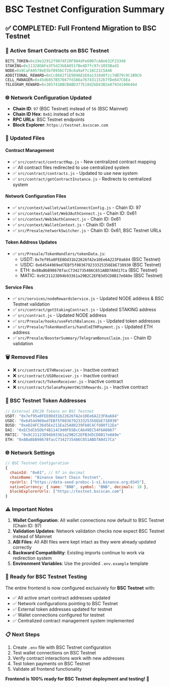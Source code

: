 # BSC Testnet Configuration Summary

## ✅ COMPLETED: Full Frontend Migration to BSC Testnet

### 🎯 **Active Smart Contracts on BSC Testnet**
```javascript
BITS_TOKEN=0x19e32912f9074F20F904dFe6007cA8e632F23348
STAKING=0x11328DAFe3F5d23bEA051fBe4D7fc97c1055Bad3  
NODE=0x0CaFA9578eE5bf8956Cf28c6a9aF7c16C21C5A46
ADDITIONAL_REWARD=0xCc8682f1E989A81E0a131840fcc7dB79c9C1B9C6
CELL_MANAGER=0x45db857B57667fd3A6a767431152b7fDe647C6Ea
TELEGRAM_REWARD=0x305741BBCBABD377E18d2bD43B2e879341006464
```

### 🌐 **Network Configuration Updated**
- **Chain ID**: `97` (BSC Testnet) instead of `56` (BSC Mainnet)
- **Chain ID Hex**: `0x61` instead of `0x38`
- **RPC URLs**: BSC Testnet endpoints
- **Block Explorer**: `https://testnet.bscscan.com`

### 🔄 **Updated Files**

#### Contract Management
- ✅ `src/contract/contractMap.js` - New centralized contract mapping
- ✅ All contract files redirected to use centralized system
- ✅ `src/contract/contracts.js` - Updated to use new system
- ✅ `src/contract/getContractInstance.js` - Redirects to centralized system

#### Network Configuration Files
- ✅ `src/context/wallet/walletConnectConfig.js` - Chain ID: 97
- ✅ `src/context/wallet/Web3AuthConnect.js` - Chain ID: 0x61
- ✅ `src/context/Web3AuthConnect.js` - Chain ID: 0x61
- ✅ `src/context/WalletContext.js` - Chain ID: 0x61
- ✅ `src/Presale/networkSwitcher.js` - Chain ID: 0x61, BSC Testnet URLs

#### Token Address Updates
- ✅ `src/Presale/TokenHandlers/tokenData.js`:
  - USDT: `0x7ef95a0FEE0Dd31b22626fA2e10Ee6A223F8a684` (BSC Testnet)
  - USDC: `0x64544969ed7EBf5f083679233325356EbE738930` (BSC Testnet)
  - ETH: `0x8BaBbB98678facC7342735486C851ABD7A0d17Ca` (BSC Testnet)
  - MATIC: `0x9C21123D94b93361a29B2C2EFB3d5CD8B17e0A9e` (BSC Testnet)

#### Service Files  
- ✅ `src/services/nodeRewardsService.js` - Updated NODE address & BSC Testnet validation
- ✅ `src/contract/getStakingContract.js` - Updated STAKING address
- ✅ `src/contract.js` - Updated NODE address
- ✅ `src/Presale/hooks/useFetchBalances.js` - Updated token addresses
- ✅ `src/Presale/TokenHandlers/handleETHPayment.js` - Updated ETH address
- ✅ `src/Presale/BoosterSummary/TelegramBonusClaim.jsx` - Chain ID validation

### 🗑️ **Removed Files**
- ❌ `src/contract/ETHReceiver.js` - Inactive contract
- ❌ `src/contract/USDReceiver.js` - Inactive contract  
- ❌ `src/contract/TokenReceiver.js` - Inactive contract
- ❌ `src/contract/SolanaPaymentWithRewards.js` - Inactive contract

### 🔧 **BSC Testnet Token Addresses**
```javascript
// External ERC20 Tokens on BSC Testnet
USDT: "0x7ef95a0FEE0Dd31b22626fA2e10Ee6A223F8a684"
USDC: "0x64544969ed7EBf5f083679233325356EbE738930"
BUSD: "0xeD24FC36d5Ee211Ea25A80239Fb8C4Cfd80f12Ee"
DAI: "0xEC5dCb5Dbf4B114C9d0F65BcCAb49EC54F6A0867"
MATIC: "0x9C21123D94b93361a29B2C2EFB3d5CD8B17e0A9e"
ETH: "0x8BaBbB98678facC7342735486C851ABD7A0d17Ca"
```

### 🌐 **Network Settings**
```javascript
// BSC Testnet Configuration
{
  chainId: "0x61", // 97 in decimal
  chainName: "Binance Smart Chain Testnet",
  rpcUrls: ["https://data-seed-prebsc-1-s1.binance.org:8545"],
  nativeCurrency: { name: "BNB", symbol: "BNB", decimals: 18 },
  blockExplorerUrls: ["https://testnet.bscscan.com"]
}
```

### ⚠️ **Important Notes**

1. **Wallet Configuration**: All wallet connections now default to BSC Testnet (Chain ID: 97)
2. **Validation Updates**: Network validation checks now expect BSC Testnet instead of Mainnet
3. **ABI Files**: All ABI files were kept intact as they were already updated correctly
4. **Backward Compatibility**: Existing imports continue to work via redirection system
5. **Environment Variables**: Use the provided `.env.example` template

### 🚀 **Ready for BSC Testnet Testing**

The entire frontend is now configured exclusively for **BSC Testnet** with:
- ✅ All active smart contract addresses updated
- ✅ Network configurations pointing to BSC Testnet
- ✅ External token addresses updated for testnet
- ✅ Wallet connections configured for testnet
- ✅ Centralized contract management system implemented

### 📋 **Next Steps**
1. Create `.env` file with BSC Testnet configuration
2. Test wallet connections on BSC Testnet
3. Verify contract interactions work with new addresses
4. Test token payments on BSC Testnet
5. Validate all frontend functionality

**Frontend is 100% ready for BSC Testnet deployment and testing! 🎉**









